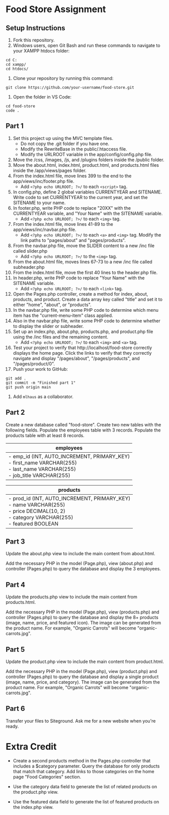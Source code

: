# Food Store Assignment

## Setup Instructions

1. Fork this repository.
1. Windows users, open Git Bash and run these commands to navigate to your XAMPP htdocs folder:
```
cd C:
cd xampp/
cd htdocs/
```
1. Clone your repository by running this command:
```
git clone https://github.com/your-username/food-store.git
```
1. Open the folder in VS Code:
```
cd food-store
code .
```

## Part 1

1. Set this project up using the MVC template files.
   - Do not copy the .git folder if you have one.
   - Modify the RewriteBase in the public/.htaccess file.
   - Modify the URLROOT variable in the app/config/config.php file.
1. Move the /css, /images, /js, and /plugins folders inside the /public folder.
1. Move the about.html, index.html, product.html, and products.html files inside the /app/views/pages folder.
1. From the index.html file, move lines 399 to the end to the app/views/inc/footer.php file. 
   - Add `<?php echo URLROOT; ?>/` to each `<script>` tag.
1. In config.php, define 2 global variables CURRENTYEAR and SITENAME. Write code to set CURRENTYEAR to the current year, and set the SITENAME to your name. 
1. In footer.php, write PHP code to replace "20XX" with the CURRENTYEAR variable, and "Your Name" with the SITENAME variable.
   - Add `<?php echo URLROOT; ?>/` to each `<img>` tag.
1. From the index.html file, move lines 41-89 to the app/views/inc/navbar.php file. 
   - Add `<?php echo URLROOT; ?>/` to each `<a>` and `<img>` tag. Modify the link paths to "pages/about" and "pages/products".
1. From the navbar.php file, move the SLIDER content to a new /inc file called slider.php
   - Add `<?php echo URLROOT; ?>/` to the `<img>` tag.
1. From the about.html file, moves lines 67-73 to a new /inc file called subheader.php
1. From the index.html file, move the first 40 lines to the header.php file.
1. In header.php, write PHP code to replace "Your Name" with the SITENAME variable.
   - Add `<?php echo URLROOT; ?>/` to each `<link>` tag.
1. Open the Pages.php controller, create a method for index, about, products, and product. Create a data array key called "title" and set it to either "home", "about", or "products".
1. In the navbar.php file, write some PHP code to determine which menu item has the "current-menu-item" class applied.
1. Also in the navbar.php file, write some PHP code to determine whether to display the slider or subheader.
1. Set up an index.php, about.php, products.php, and product.php file using the /inc files and the remaining content.
   - Add `<?php echo URLROOT; ?>/` to each `<img>` and `<a>` tag.
1. Test your project to verify that http://localhost/food-store correctly displays the home page. Click the links to verify that they correctly navigate and display "/pages/about", "/pages/products", and "/pages/product/0".
1. Push your work to GitHub:
```
git add .
git commit -m "Finished part 1"
git push origin main
```
1. Add `mlhaus` as a collaborator.

## Part 2

Create a new database called "food-store". Create two new tables with the following fields. Populate the employees table with 3 records. Populate the products table with at least 8 records.

| employees |
|-|
| - emp_id (INT, AUTO_INCREMENT, PRIMARY_KEY)<br>- first_name VARCHAR(255)<br>- last_name VARCHAR(255)<br>- job_title VARCHAR(255) |

| products |
|-|
| - prod_id (INT, AUTO_INCREMENT, PRIMARY_KEY)<br>- name VARCHAR(255)<br>- price DECIMAL(10, 2)<br>- category VARCHAR(255)<br>- featured BOOLEAN |

## Part 3

Update the about.php view to include the main content from about.html.

Add the necessary PHP in the model (Page.php), view (about.php) and controller (Pages.php) to query the database and display the 3 employees.

## Part 4

Update the products.php view to include the main content from products.html.

Add the necessary PHP in the model (Page.php), view (products.php) and controller (Pages.php) to query the database and display the 8+ products (image, name, price, and featured icon). The image can be generated from the product name. For example, "Organic Carrots" will become "organic-carrots.jpg".

## Part 5

Update the product.php view to include the main content from product.html.

Add the necessary PHP in the model (Page.php), view (product.php) and controller (Pages.php) to query the database and display a single product (image, name, price, and category). The image can be generated from the product name. For example, "Organic Carrots" will become "organic-carrots.jpg".

## Part 6

Transfer your files to Siteground. Ask me for a new website when you're ready.

# Extra Credit

- Create a second products method in the Pages.php controller that includes a $category parameter. Query the database for only products that match that category. Add links to those categories on the home page "Food Categories" section.

- Use the category data field to generate the list of related products on the product.php view.

- Use the featured data field to generate the list of featured products on the index.php view.